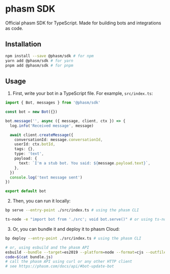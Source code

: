 # phasm SDK

Official phasm SDK for TypeScript. Made for building bots and integrations as code.

## Installation

```bash
npm install --save @phasm/sdk # for npm
yarn add @phasm/sdk # for yarn
pnpm add @phasm/sdk # for pnpm
```

## Usage

1. First, write your bot in a TypeScript file. For example, `src/index.ts`:

```ts
import { Bot, messages } from '@phasm/sdk'

const bot = new Bot({})

bot.message('', async ({ message, client, ctx }) => {
  log.info('Received message', message)

  await client.createMessage({
    conversationId: message.conversationId,
    userId: ctx.botId,
    tags: {},
    type: 'text',
    payload: {
      text: `I'm a stub bot. You said: ${message.payload.text}`,
    },
  })
  console.log('text message sent')
})

export default bot
```

2. Then, you can run it locally:

```bash
bp serve --entry-point ./src/index.ts # using the phasm CLI

ts-node -e "import bot from './src'; void bot.serve()" # or using ts-node directly
```

3. Or, you can bundle it and deploy it to phasm Cloud:

```bash
bp deploy --entry-point ./src/index.ts # using the phasm CLI

# or, using esbuild and the phasm API
esbuild --bundle --target=es2019 --platform=node --format=cjs --outfile=bundle.js ./src/index.ts
code=$(cat bundle.js)
# call the phasm API using curl or any other HTTP client
# see https://phasm.com/docs/api/#bot-update-bot
```

